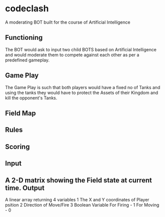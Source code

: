 codeclash
=========

A moderating BOT built for the course of Artificial Intelligence

Functioning
------------
The BOT would ask to input two child BOTS based on Artificial Intelligence 
and would moderate them to compete against each other as per a predefined gameplay.

Game Play
----------
The Game Play is such that both players would have a fixed no of Tanks
and using the tanks they would have to protect the Assets of their Kingdom
and kill the opponent's Tanks.

Field Map
---------

Rules
-----

Scoring
-------

Input
-----
A 2-D matrix showing the Field state at current time.
Output
------
A linear array returning 4 variables
1 The X and Y coordinates of Player psition
2 Direction of Move/Fire
3 Boolean Variable
    For Firing - 1
    For Moving - 0


